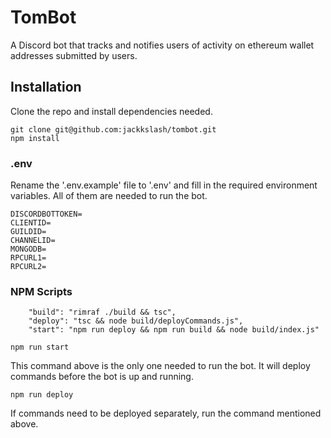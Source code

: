 # TomBot

A Discord bot that tracks and notifies users of activity on ethereum wallet addresses submitted by users.

## Installation

Clone the repo and install dependencies needed.

```
git clone git@github.com:jackkslash/tombot.git
npm install
```

### .env

Rename the '.env.example' file to '.env' and fill in the required environment variables. All of them are needed to run the bot.

```
DISCORDBOTTOKEN=
CLIENTID=
GUILDID=
CHANNELID=
MONGODB=
RPCURL1=
RPCURL2=
```

### NPM Scripts

```
    "build": "rimraf ./build && tsc",
    "deploy": "tsc && node build/deployCommands.js",
    "start": "npm run deploy && npm run build && node build/index.js"
```

```
npm run start
```

This command above is the only one needed to run the bot. It will deploy commands before the bot is up and running.

```
npm run deploy
```

If commands need to be deployed separately, run the command mentioned above.
